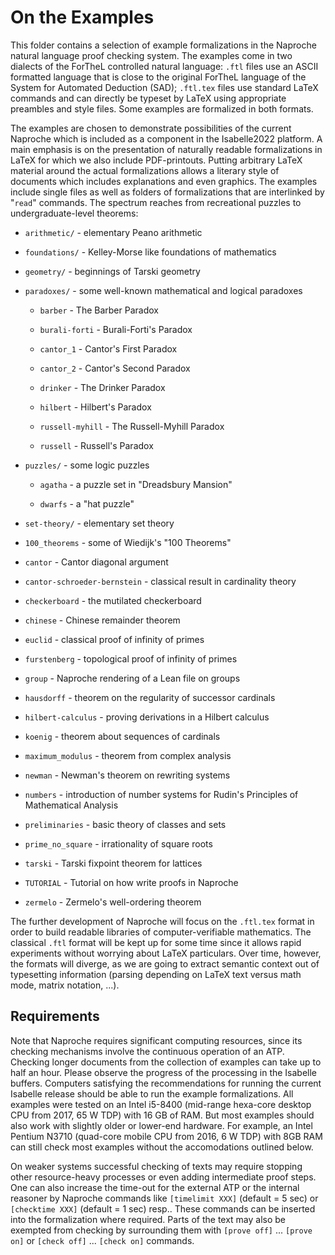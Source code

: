 # On the Examples

This folder contains a selection of example formalizations in the Naproche
natural language proof checking system. The examples come in two dialects of the
ForTheL controlled natural language: `.ftl` files use an ASCII formatted
language that is close to the original ForTheL language of the System for
Automated Deduction (SAD); `.ftl.tex` files use standard LaTeX commands and can
directly be typeset by LaTeX using appropriate preambles and style files.
Some examples are formalized in both formats.

The examples are chosen to demonstrate possibilities of the current Naproche
which is included as a component in the Isabelle2022 platform. A main
emphasis is on the presentation of naturally readable formalizations in LaTeX
for which we also include PDF-printouts. Putting arbitrary LaTeX material around
the actual formalizations allows a literary style of documents which includes
explanations and even graphics. The examples include single files as well as
folders of formalizations that are interlinked by "`read`" commands. The
spectrum reaches from recreational puzzles to undergraduate-level theorems:

* `arithmetic/` - elementary Peano arithmetic

* `foundations/` - Kelley-Morse like foundations of mathematics

* `geometry/` - beginnings of Tarski geometry

* `paradoxes/` - some well-known mathematical and logical paradoxes

  - `barber` - The Barber Paradox

  - `burali-forti` - Burali-Forti's Paradox

  - `cantor_1` - Cantor's First Paradox

  - `cantor_2` - Cantor's Second Paradox

  - `drinker` - The Drinker Paradox

  - `hilbert` - Hilbert's Paradox

  - `russell-myhill` - The Russell-Myhill Paradox

  - `russell` - Russell's Paradox

* `puzzles/` - some logic puzzles

  - `agatha` - a puzzle set in "Dreadsbury Mansion"

  - `dwarfs` - a "hat puzzle"

* `set-theory/` - elementary set theory

* `100_theorems` - some of Wiedijk's "100 Theorems"

* `cantor` - Cantor diagonal argument

* `cantor-schroeder-bernstein` - classical result in cardinality theory

* `checkerboard` - the mutilated checkerboard

* `chinese` - Chinese remainder theorem

* `euclid` - classical proof of infinity of primes

* `furstenberg` - topological proof of infinity of primes

* `group` - Naproche rendering of a Lean file on groups

* `hausdorff` - theorem on the regularity of successor cardinals

* `hilbert-calculus` - proving derivations in a Hilbert calculus

* `koenig` - theorem about sequences of cardinals

* `maximum_modulus` - theorem from complex analysis

* `newman` - Newman's theorem on rewriting systems

* `numbers` - introduction of number systems for Rudin's Principles of Mathematical Analysis

* `preliminaries` - basic theory of classes and sets

* `prime_no_square` - irrationality of square roots

* `tarski` - Tarski fixpoint theorem for lattices

* `TUTORIAL` - Tutorial on how write proofs in Naproche

* `zermelo` - Zermelo's well-ordering theorem

The further development of Naproche will focus on the `.ftl.tex` format in order
to build readable libraries of computer-verifiable mathematics. The classical
`.ftl` format will be kept up for some time since it allows rapid experiments
without worrying about LaTeX particulars. Over time, however, the formats will
diverge, as we are going to extract semantic context out of typesetting
information (parsing depending on LaTeX text versus math mode, matrix notation,
...).


## Requirements

Note that Naproche requires significant computing resources,
since its checking mechanisms involve the continuous operation of an ATP.
Checking longer documents from the collection of examples can take up to half an
hour.
Please observe the progress of the processing in the Isabelle buffers.
Computers satisfying the recommendations for running the current Isabelle
release should be able to run the example formalizations.
All examples were tested on an Intel i5-8400 (mid-range hexa-core desktop CPU
from 2017, 65 W TDP) with 16 GB of RAM.
But most examples should also work with slightly older or lower-end hardware.
For example, an Intel Pentium N3710 (quad-core mobile CPU from 2016, 6 W TDP)
with 8GB RAM can still check most examples without the accomodations outlined
below.

On weaker systems successful checking of texts may require stopping other
resource-heavy processes or even adding intermediate proof steps.
One can also increase the time-out for the external ATP
or the internal reasoner by Naproche commands like
`[timelimit XXX]` (default = 5 sec) or `[checktime XXX]` (default = 1 sec) resp..
These commands can be inserted into the formalization where required.
Parts of the text may also be exempted from checking by surrounding them with
`[prove off]` ... `[prove on]` or `[check off]` ... `[check on]` commands.
